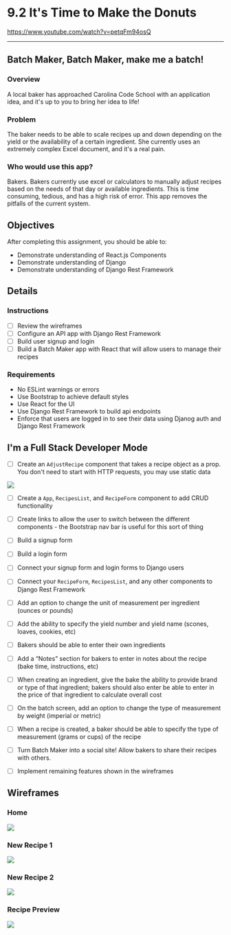 # 9.2 It's Time to Make the Donuts

https://www.youtube.com/watch?v=petqFm94osQ

-------------------

## Batch Maker, Batch Maker, make me a batch!

### Overview

A local baker has approached Carolina Code School with an application idea, and it's up to you to bring her idea to life!

### Problem

The baker needs to be able to scale recipes up and down depending on the yield or the availability of a certain ingredient. She currently uses an extremely complex Excel document, and it's a real pain.

### Who would use this app?

Bakers. Bakers currently use excel or calculators to manually adjust recipes based on the needs of that day or available ingredients. This is time consuming, tedious, and has a high risk of error. This app removes the pitfalls of the current system.

## Objectives

After completing this assignment, you should be able to:

* Demonstrate understanding of React.js Components
* Demonstrate understanding of Django
* Demonstrate understanding of Django Rest Framework

## Details

### Instructions

 - [ ] Review the wireframes
 - [ ] Configure an API app with Django Rest Framework
 - [ ] Build user signup and login
 - [ ] Build a Batch Maker app with React that will allow users to manage their recipes

### Requirements

* No ESLint warnings or errors
* Use Bootstrap to achieve default styles
* Use React for the UI
* Use Django Rest Framework to build api endpoints
* Enforce that users are logged in to see their data using Djanog auth and Django Rest Framework

## I'm a Full Stack Developer Mode

- [ ] Create an `AdjustRecipe` component that takes a recipe object as a prop. You don't need to start with HTTP requests, you may use static data

![](https://github.com/ccs-student-submissions/8.4-time_to_make_the_donuts/blob/master/images/adjusted.png)

- [ ] Create a `App`, `RecipesList`, and `RecipeForm` component to add CRUD functionality
- [ ] Create links to allow the user to switch between the different components - the Bootstrap nav bar is useful for this sort of thing
- [ ] Build a signup form
- [ ] Build a login form
- [ ] Connect your signup form and login forms to Django users
- [ ] Connect your `RecipeForm`, `RecipesList`, and any other components to Django Rest Framework
- [ ] Add an option to change the unit of measurement per ingredient (ounces or pounds)
- [ ] Add the ability to specify the yield number and yield name (scones, loaves, cookies, etc)
- [ ] Bakers should be able to enter their own ingredients

- [ ] Add a “Notes” section for bakers to enter in notes about the recipe (bake time, instructions, etc)
- [ ] When creating an ingredient, give the bake the ability to provide brand or type of that ingredient; bakers should also enter be able to enter in the price of that ingredient to calculate overall cost
- [ ] On the batch screen, add an option to change the type of measurement by weight (imperial or metric)
- [ ] When a recipe is created, a baker should be able to specify the type of measurement (grams or cups) of the recipe

- [ ] Turn Batch Maker into a social site! Allow bakers to share their recipes with others.
- [ ] Implement remaining features shown in the wireframes

## Wireframes

### Home

![](https://github.com/ccs-student-submissions/8.4-time_to_make_the_donuts/blob/master/images/1-home.jpg)

### New Recipe 1

![](https://github.com/ccs-student-submissions/8.4-time_to_make_the_donuts/blob/master/images/2.1-new-recipe.jpg)

### New Recipe 2

![](https://github.com/ccs-student-submissions/8.4-time_to_make_the_donuts/blob/master/images/2.2-new-recipe.jpg)

### Recipe Preview

![](https://github.com/ccs-student-submissions/8.4-time_to_make_the_donuts/blob/master/images/3.1-recipe-preview.jpg)
